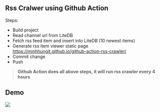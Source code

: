 ## Rss Cralwer using Github Action

Steps:
  - Build project
  - Read channel url from LiteDB
  - Fetch rss feed item and insert into LiteDB (10 newest items)
  - Generate rss item viewer static page https://minhhungit.github.io/github-action-rss-crawler/
  - Commit change
  - Push
  
>**Github Action does all above steps, it will run rss crawler every 4 hours**


## Demo
<img src="https://raw.githubusercontent.com/minhhungit/github-action-rss-crawler/master/images/demo.png" />
